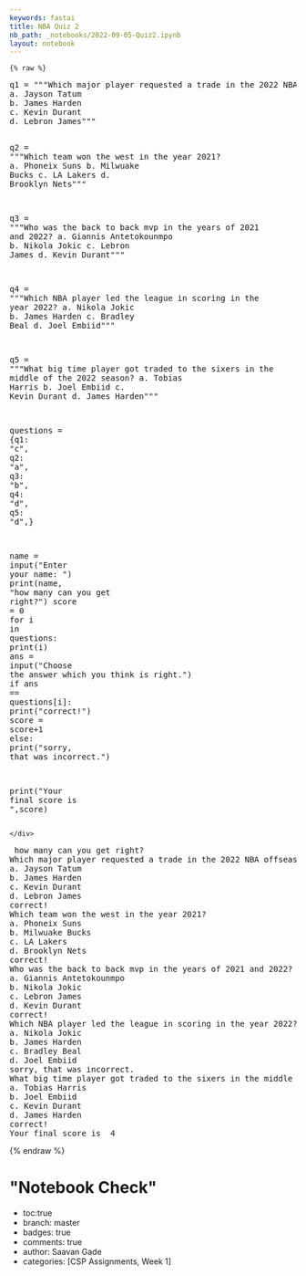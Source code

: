 ```yaml
---
keywords: fastai
title: NBA Quiz 2 
nb_path: _notebooks/2022-09-05-Quiz2.ipynb
layout: notebook
---
```


<!--
#################################################
### THIS FILE WAS AUTOGENERATED! DO NOT EDIT! ###
#################################################
# file to edit: _notebooks/2022-09-05-Quiz2.ipynb
-->

<div class="container" id="notebook-container">
        
    {% raw %}
    
<div class="cell border-box-sizing code_cell rendered">
<div class="input">

<div class="inner_cell">
    <div class="input_area">
<div class=" highlight hl-ipython3"><pre><span></span><span class="n">q1</span> <span class="o">=</span> <span class="s2">&quot;&quot;&quot;Which major player requested a trade in the 2022 NBA offseason but never actually got traded?</span>
<span class="s2">a. Jayson Tatum</span>
<span class="s2">b. James Harden</span>
<span class="s2">c. Kevin Durant</span>
<span class="s2">d. Lebron James&quot;&quot;&quot;</span>

<span class="n">q2</span> <span class="o">=</span> <span class="s2">&quot;&quot;&quot;Which team won the west in the year 2021?</span>
<span class="s2">a. Phoneix Suns</span>
<span class="s2">b. Milwuake Bucks</span>
<span class="s2">c. LA Lakers</span>
<span class="s2">d. Brooklyn Nets&quot;&quot;&quot;</span>

<span class="n">q3</span> <span class="o">=</span> <span class="s2">&quot;&quot;&quot;Who was the back to back mvp in the years of 2021 and 2022?</span>
<span class="s2">a. Giannis Antetokounmpo</span>
<span class="s2">b. Nikola Jokic</span>
<span class="s2">c. Lebron James</span>
<span class="s2">d. Kevin Durant&quot;&quot;&quot;</span>

<span class="n">q4</span> <span class="o">=</span> <span class="s2">&quot;&quot;&quot;Which NBA player led the league in scoring in the year 2022?</span>
<span class="s2">a. Nikola Jokic</span>
<span class="s2">b. James Harden</span>
<span class="s2">c. Bradley Beal</span>
<span class="s2">d. Joel Embiid&quot;&quot;&quot;</span>

<span class="n">q5</span> <span class="o">=</span> <span class="s2">&quot;&quot;&quot;What big time player got traded to the sixers in the middle of the 2022 season?</span>
<span class="s2">a. Tobias Harris</span>
<span class="s2">b. Joel Embiid</span>
<span class="s2">c. Kevin Durant</span>
<span class="s2">d. James Harden&quot;&quot;&quot;</span>



<span class="n">questions</span> <span class="o">=</span> <span class="p">{</span><span class="n">q1</span><span class="p">:</span> <span class="s2">&quot;c&quot;</span><span class="p">,</span> <span class="n">q2</span><span class="p">:</span> <span class="s2">&quot;a&quot;</span><span class="p">,</span> <span class="n">q3</span><span class="p">:</span> <span class="s2">&quot;b&quot;</span><span class="p">,</span> <span class="n">q4</span><span class="p">:</span> <span class="s2">&quot;d&quot;</span><span class="p">,</span> <span class="n">q5</span><span class="p">:</span> <span class="s2">&quot;d&quot;</span><span class="p">,}</span>

<span class="n">name</span> <span class="o">=</span> <span class="nb">input</span><span class="p">(</span><span class="s2">&quot;Enter your name: &quot;</span><span class="p">)</span>
<span class="nb">print</span><span class="p">(</span><span class="n">name</span><span class="p">,</span> <span class="s2">&quot;how many can you get right?&quot;</span><span class="p">)</span>
<span class="n">score</span> <span class="o">=</span> <span class="mi">0</span>
<span class="k">for</span> <span class="n">i</span> <span class="ow">in</span> <span class="n">questions</span><span class="p">:</span>
    <span class="nb">print</span><span class="p">(</span><span class="n">i</span><span class="p">)</span>
    <span class="n">ans</span> <span class="o">=</span> <span class="nb">input</span><span class="p">(</span><span class="s2">&quot;Choose the answer which you think is right.&quot;</span><span class="p">)</span>
    <span class="k">if</span> <span class="n">ans</span> <span class="o">==</span> <span class="n">questions</span><span class="p">[</span><span class="n">i</span><span class="p">]:</span>
        <span class="nb">print</span><span class="p">(</span><span class="s2">&quot;correct!&quot;</span><span class="p">)</span>
        <span class="n">score</span> <span class="o">=</span> <span class="n">score</span><span class="o">+</span><span class="mi">1</span>
    <span class="k">else</span><span class="p">:</span>
        <span class="nb">print</span><span class="p">(</span><span class="s2">&quot;sorry, that was incorrect.&quot;</span><span class="p">)</span>

<span class="nb">print</span><span class="p">(</span><span class="s2">&quot;Your final score is &quot;</span><span class="p">,</span><span class="n">score</span><span class="p">)</span>
</pre></div>

    </div>
</div>
</div>

<div class="output_wrapper">
<div class="output">

<div class="output_area">

<div class="output_subarea output_stream output_stdout output_text">
<pre> how many can you get right?
Which major player requested a trade in the 2022 NBA offseason but never actually got traded?
a. Jayson Tatum
b. James Harden
c. Kevin Durant
d. Lebron James
correct!
Which team won the west in the year 2021?
a. Phoneix Suns
b. Milwuake Bucks
c. LA Lakers
d. Brooklyn Nets
correct!
Who was the back to back mvp in the years of 2021 and 2022?
a. Giannis Antetokounmpo
b. Nikola Jokic
c. Lebron James
d. Kevin Durant
correct!
Which NBA player led the league in scoring in the year 2022?
a. Nikola Jokic
b. James Harden
c. Bradley Beal
d. Joel Embiid
sorry, that was incorrect.
What big time player got traded to the sixers in the middle of the 2022 season?
a. Tobias Harris
b. Joel Embiid
c. Kevin Durant
d. James Harden
correct!
Your final score is  4
</pre>
</div>
</div>

</div>
</div>

</div>
    {% endraw %}

<div class="cell border-box-sizing text_cell rendered"><div class="inner_cell">
<div class="text_cell_render border-box-sizing rendered_html">
<h1 id="&quot;Notebook-Check&quot;">"Notebook Check"<a class="anchor-link" href="#&quot;Notebook-Check&quot;"> </a></h1><ul>
<li>toc:true</li>
<li>branch: master </li>
<li>badges: true</li>
<li>comments: true</li>
<li>author: Saavan Gade</li>
<li>categories: [CSP Assignments, Week 1]</li>
</ul>

</div>
</div>
</div>
</div>
 

